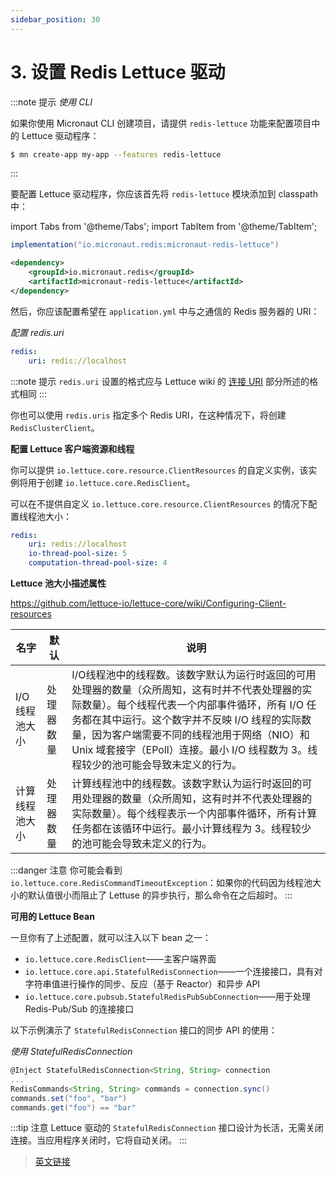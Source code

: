 ```yaml
---
sidebar_position: 30
---
```


# 3. 设置 Redis Lettuce 驱动

:::note 提示
*使用 CLI*

如果你使用 Micronaut CLI 创建项目，请提供 `redis-lettuce` 功能来配置项目中的 Lettuce 驱动程序：

```bash
$ mn create-app my-app --features redis-lettuce
```

:::

要配置 Lettuce 驱动程序，你应该首先将 `redis-lettuce` 模块添加到 classpath 中：

import Tabs from '@theme/Tabs';
import TabItem from '@theme/TabItem';

<Tabs>
  <TabItem value="Gradle" label="Gradle">

```groovy
implementation("io.micronaut.redis:micronaut-redis-lettuce")
```

  </TabItem>
  <TabItem value="Maven" label="Maven">

```xml
<dependency>
    <groupId>io.micronaut.redis</groupId>
    <artifactId>micronaut-redis-lettuce</artifactId>
</dependency>
```

  </TabItem>
</Tabs>

然后，你应该配置希望在 `application.yml` 中与之通信的 Redis 服务器的 URI：

*配置 redis.uri*

```yaml
redis:
    uri: redis://localhost
```

:::note 提示
`redis.uri` 设置的格式应与 Lettuce wiki 的 [连接 URI](https://github.com/lettuce-io/lettuce-core/wiki/Redis-URI-and-connection-details) 部分所述的格式相同
:::

你也可以使用 `redis.uris` 指定多个 Redis URI，在这种情况下，将创建 `RedisClusterClient`。

**配置 Lettuce 客户端资源和线程**

你可以提供 `io.lettuce.core.resource.ClientResources` 的自定义实例，该实例将用于创建 `io.lettuce.core.RedisClient`。

可以在不提供自定义 `io.lettuce.core.resource.ClientResources` 的情况下配置线程池大小：

```yaml
redis:
    uri: redis://localhost
    io-thread-pool-size: 5
    computation-thread-pool-size: 4
```

**Lettuce 池大小描述属性**

https://github.com/lettuce-io/lettuce-core/wiki/Configuring-Client-resources


|名字|默认|说明|
|--|--|--|
|I/O 线程池大小|处理器数量|I/O线程池中的线程数。该数字默认为运行时返回的可用处理器的数量（众所周知，这有时并不代表处理器的实际数量）。每个线程代表一个内部事件循环，所有 I/O 任务都在其中运行。这个数字并不反映 I/O 线程的实际数量，因为客户端需要不同的线程池用于网络（NIO）和 Unix 域套接字（EPoll）连接。最小 I/O 线程数为 3。线程较少的池可能会导致未定义的行为。|
|计算线程池大小|处理器数量|计算线程池中的线程数。该数字默认为运行时返回的可用处理器的数量（众所周知，这有时并不代表处理器的实际数量）。每个线程表示一个内部事件循环，所有计算任务都在该循环中运行。最小计算线程为 3。线程较少的池可能会导致未定义的行为。|

:::danger 注意
你可能会看到 `io.lettuce.core.RedisCommandTimeoutException`：如果你的代码因为线程池大小的默认值很小而阻止了 Lettuse 的异步执行，那么命令在之后超时。
:::

**可用的  Lettuce Bean**

一旦你有了上述配置，就可以注入以下 bean 之一：

- `io.lettuce.core.RedisClient`——主客户端界面
- `io.lettuce.core.api.StatefulRedisConnection`——一个连接接口，具有对字符串值进行操作的同步、反应（基于 Reactor）和异步 API
- `io.lettuce.core.pubsub.StatefulRedisPubSubConnection`——用于处理 Redis-Pub/Sub 的连接接口

以下示例演示了 `StatefulRedisConnection` 接口的同步 API 的使用：

*使用 StatefulRedisConnection*

```groovy
@Inject StatefulRedisConnection<String, String> connection
...
RedisCommands<String, String> commands = connection.sync()
commands.set("foo", "bar")
commands.get("foo") == "bar"
```

:::tip 注意
Lettuce 驱动的 `StatefulRedisConnection` 接口设计为长活，无需关闭连接。当应用程序关闭时，它将自动关闭。
:::

> [英文链接](https://micronaut-projects.github.io/micronaut-redis/5.3.2/guide/index.html#setup)
